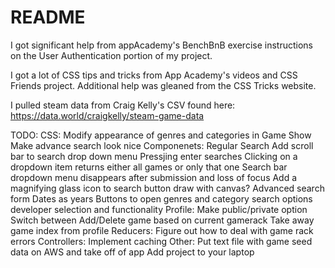 # README

I got significant help from appAcademy's BenchBnB exercise instructions on the User Authentication portion of my project.

I got a lot of CSS tips and tricks from App Academy's videos and CSS Friends project.  Additional help was gleaned from the CSS Tricks website.

I pulled steam data from Craig Kelly's CSV found here: https://data.world/craigkelly/steam-game-data

TODO:
  CSS:
    Modify appearance of genres and categories in Game Show
    Make advance search look nice
  Componenets:
    Regular Search
      Add scroll bar to search drop down menu
      Pressjing enter searches
      Clicking on a dropdown item returns either all games or only that one
      Search bar dropdown menu disappears after submission and loss of focus 
      Add a magnifying glass icon to search button
        draw with canvas?
    Advanced search form
      Dates as years
      Buttons to open genres and category search options
      developer selection and functionality
    Profile:
      Make public/private option
      Switch between Add/Delete game based on current gamerack
      Take away game index from profile
  Reducers:
    Figure out how to deal with game rack errors
  Controllers:
    Implement caching
  Other:
    Put text file with game seed data on AWS and take off of app
    Add project to your laptop
